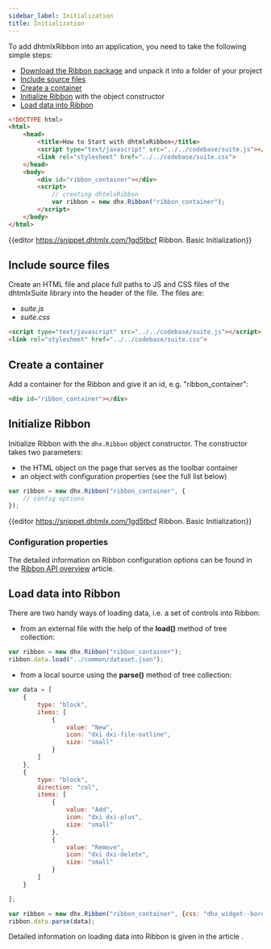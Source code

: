 ```yaml
---
sidebar_label: Initialization
title: Initialization
---          
```


To add dhtmlxRibbon into an application, you need to take the following simple steps:

- [Download the Ribbon package](https://dhtmlx.com/docs/products/dhtmlxSuite/download.shtml) and unpack it into a folder of your project
- [Include source files](#include-source-files)
- [Create a container](#create-a-container)
- [Initialize Ribbon](#initializeribbon) with the object constructor
- [Load data into Ribbon](#loaddataintoribbon)

~~~html
<!DOCTYPE html>
<html>
    <head>
        <title>How to Start with dhtmlxRibbon</title>         
        <script type="text/javascript" src="../../codebase/suite.js"></script>
        <link rel="stylesheet" href="../../codebase/suite.css">
    </head>
    <body>
        <div id="ribbon_container"></div>
        <script>
            // creating dhtmlxRibbon
            var ribbon = new dhx.Ribbon("ribbon_container");
        </script>
    </body>
</html>
~~~

{{editor	https://snippet.dhtmlx.com/1gd5tbcf	Ribbon. Basic Initialization}}

Include source files
--------------------

Create an HTML file and place full paths to JS and CSS files of the dhtmlxSuite library into the header of the file. The files are:

- *suite.js*
- *suite.css*

~~~html
<script type="text/javascript" src="../../codebase/suite.js"></script>
<link rel="stylesheet" href="../../codebase/suite.css">
~~~

Create a container
-------------------

Add a container for the Ribbon and give it an id, e.g. "ribbon_container":

~~~html
<div id="ribbon_container"></div>
~~~

Initialize Ribbon
---------------------

Initialize Ribbon with the `dhx.Ribbon` object constructor. The constructor takes two parameters:

- the HTML object on the page that serves as the toolbar container
- an object with configuration properties (see the full list below)

~~~js
var ribbon = new dhx.Ribbon("ribbon_container", {
    // config options
});
~~~

{{editor	https://snippet.dhtmlx.com/1gd5tbcf	Ribbon. Basic Initialization}}

### Configuration properties

The detailed information on Ribbon configuration options can be found in the [Ribbon API overview](ribbon/api/api_overview.md#properties) article.

Load data into Ribbon
------------------

There are two handy ways of loading data, i.e. a set of controls into Ribbon:

- from an external file with the help of the **load()** method of tree collection:

~~~js
var ribbon = new dhx.Ribbon("ribbon_container");
ribbon.data.load("../common/dataset.json");
~~~

- from a local source using the **parse()** method of tree collection:

~~~js
var data = [
	{
    	type: "block",
    	items: [
    		{
    			value: "New",
    			icon: "dxi dxi-file-outline",
                size: "small"              
            }
    	]
    },
    {
    	type: "block",
    	direction: "col",
    	items: [
    		{
    			value: "Add",
    			icon: "dxi dxi-plus",
    			size: "small"
    		},
    		{
            	value: "Remove",
            	icon: "dxi dxi-delete",
            	size: "small"
    		}
    	]
    }

];

var ribbon = new dhx.Ribbon("ribbon_container", {css: "dhx_widget--bordered"});
ribbon.data.parse(data);
~~~

Detailed information on loading data into Ribbon is given in the article [](ribbon/loading_json.md).

